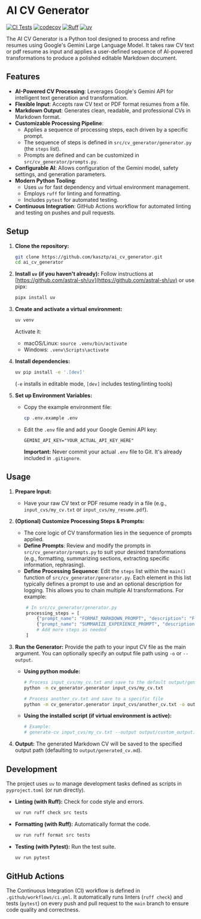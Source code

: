 # AI CV Generator
[![CI Tests](https://github.com/kasztp/ai_cv_generator/actions/workflows/ci.yml/badge.svg?branch=main&event=push)](https://github.com/kasztp/ai_cv_generator/actions/workflows/ci.yml)
[![codecov](https://codecov.io/gh/kasztp/ai_cv_generator/graph/badge.svg)](https://codecov.io/gh/kasztp/ai_cv_generator)
[![Ruff](https://img.shields.io/badge/Ruff-lint%20%26%20format-success)](https://github.com/astral-sh/ruff)
[![uv](https://img.shields.io/badge/uv-lightning_fast_build_tool-blue)](https://github.com/astral-sh/uv)

The AI CV Generator is a Python tool designed to process and refine resumes using Google's Gemini Large Language Model. It takes raw CV text or pdf resume as input and applies a user-defined sequence of AI-powered transformations to produce a polished editable Markdown document.

## Features

* **AI-Powered CV Processing**: Leverages Google's Gemini API for intelligent text generation and transformation.
* **Flexible Input**: Accepts raw CV text or PDF format resumes from a file.
* **Markdown Output**: Generates clean, readable, and professional CVs in Markdown format.
* **Customizable Processing Pipeline**:
  * Applies a sequence of processing steps, each driven by a specific prompt.
  * The sequence of steps is defined in `src/cv_generator/generator.py` (the `steps` list).
  * Prompts are defined and can be customized in `src/cv_generator/prompts.py`.
* **Configurable AI**: Allows configuration of the Gemini model, safety settings, and generation parameters.
* **Modern Python Tooling**:
  * Uses `uv` for fast dependency and virtual environment management.
  * Employs `ruff` for linting and formatting.
  * Includes `pytest` for automated testing.
* **Continuous Integration**: GitHub Actions workflow for automated linting and testing on pushes and pull requests.

## Setup

1. **Clone the repository:**

    ```bash
    git clone https://github.com/kasztp/ai_cv_generator.git
    cd ai_cv_generator
    ```

2. **Install `uv` (if you haven't already):**
    Follow instructions at [https://github.com/astral-sh/uv](https://github.com/astral-sh/uv) or use pipx:

    ```bash
    pipx install uv
    ```

3. **Create and activate a virtual environment:**

    ```bash
    uv venv
    ```

    Activate it:
    * macOS/Linux: `source .venv/bin/activate`
    * Windows: `.venv\Scripts\activate`

4. **Install dependencies:**

    ```bash
    uv pip install -e '.[dev]'
    ```

    (`-e` installs in editable mode, `[dev]` includes testing/linting tools)

5. **Set up Environment Variables:**
    * Copy the example environment file:

        ```bash
        cp .env.example .env
        ```

    * Edit the `.env` file and add your Google Gemini API key:

        ```env
        GEMINI_API_KEY="YOUR_ACTUAL_API_KEY_HERE"
        ```

        **Important:** Never commit your actual `.env` file to Git. It's already included in `.gitignore`.

## Usage

1. **Prepare Input:**
    * Have your raw CV text or PDF resume ready in a file (e.g., `input_cvs/my_cv.txt` or `input_cvs/my_resume.pdf`).

2. **(Optional) Customize Processing Steps & Prompts:**
    * The core logic of CV transformation lies in the sequence of prompts applied.
    * **Define Prompts**: Review and modify the prompts in `src/cv_generator/prompts.py` to suit your desired transformations (e.g., formatting, summarizing sections, extracting specific information, rephrasing).
    * **Define Processing Sequence**: Edit the `steps` list within the `main()` function of `src/cv_generator/generator.py`. Each element in this list typically defines a prompt to use and an optional description for logging. This allows you to chain multiple AI transformations. For example:

    ```python
        # In src/cv_generator/generator.py
        processing_steps = [
            {"prompt_name": "FORMAT_MARKDOWN_PROMPT", "description": "Formatting CV to Markdown"},
            {"prompt_name": "SUMMARIZE_EXPERIENCE_PROMPT", "description": "Summarizing key experiences"},
            # Add more steps as needed
        ]
    ```

3. **Run the Generator:**
    Provide the path to your input CV file as the main argument. You can optionally specify an output file path using `-o` or `--output`.

    * **Using python module:**

        ```bash
        # Process input_cvs/my_cv.txt and save to the default output/generated_cv.md
        python -m cv_generator.generator input_cvs/my_cv.txt

        # Process another_cv.txt and save to a specific file
        python -m cv_generator.generator input_cvs/another_cv.txt -o output/another_cv_processed.md
        ```

    * **Using the installed script (if virtual environment is active):**

        ```bash
        # Example:
        # generate-cv input_cvs/my_cv.txt --output output/custom_output.md
        ```

4. **Output:**
    The generated Markdown CV will be saved to the specified output path (defaulting to `output/generated_cv.md`).

## Development

The project uses `uv` to manage development tasks defined as scripts in `pyproject.toml` (or run directly).

* **Linting (with Ruff):**
    Check for code style and errors.

    ```bash
    uv run ruff check src tests
    ```

* **Formatting (with Ruff):**
    Automatically format the code.

    ```bash
    uv run ruff format src tests
    ```

* **Testing (with Pytest):**
    Run the test suite.

    ```bash
    uv run pytest
    ```

## GitHub Actions

The Continuous Integration (CI) workflow is defined in `.github/workflows/ci.yml`. It automatically runs linters (`ruff check`) and tests (`pytest`) on every push and pull request to the `main` branch to ensure code quality and correctness.
